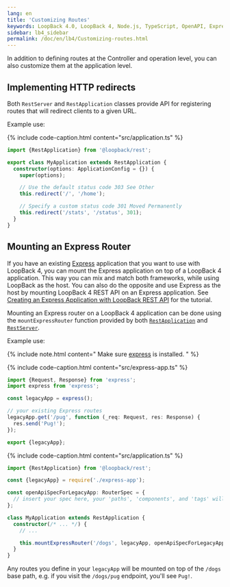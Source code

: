 ```yaml
---
lang: en
title: 'Customizing Routes'
keywords: LoopBack 4.0, LoopBack 4, Node.js, TypeScript, OpenAPI, Express
sidebar: lb4_sidebar
permalink: /doc/en/lb4/Customizing-routes.html
---
```


In addition to defining routes at the Controller and operation level, you can
also customize them at the application level.

## Implementing HTTP redirects

Both `RestServer` and `RestApplication` classes provide API for registering
routes that will redirect clients to a given URL.

Example use:

{% include code-caption.html content="src/application.ts" %}

```ts
import {RestApplication} from '@loopback/rest';

export class MyApplication extends RestApplication {
  constructor(options: ApplicationConfig = {}) {
    super(options);

    // Use the default status code 303 See Other
    this.redirect('/', '/home');

    // Specify a custom status code 301 Moved Permanently
    this.redirect('/stats', '/status', 301);
  }
}
```

## Mounting an Express Router

If you have an existing [Express](https://expressjs.com/) application that you
want to use with LoopBack 4, you can mount the Express application on top of a
LoopBack 4 application. This way you can mix and match both frameworks, while
using LoopBack as the host. You can also do the opposite and use Express as the
host by mounting LoopBack 4 REST API on an Express application. See
[Creating an Express Application with LoopBack REST API](express-with-lb4-rest-tutorial.md)
for the tutorial.

Mounting an Express router on a LoopBack 4 application can be done using the
`mountExpressRouter` function provided by both
[`RestApplication`](https://loopback.io/doc/en/lb4/apidocs.rest.restapplication.html)
and [`RestServer`](https://loopback.io/doc/en/lb4/apidocs.rest.restserver.html).

Example use:

{% include note.html content="
Make sure [express](https://www.npmjs.com/package/express) is installed.
" %}

{% include code-caption.html content="src/express-app.ts" %}

```ts
import {Request, Response} from 'express';
import express from 'express';

const legacyApp = express();

// your existing Express routes
legacyApp.get('/pug', function (_req: Request, res: Response) {
  res.send('Pug!');
});

export {legacyApp};
```

{% include code-caption.html content="src/application.ts" %}

```ts
import {RestApplication} from '@loopback/rest';

const {legacyApp} = require('./express-app');

const openApiSpecForLegacyApp: RouterSpec = {
  // insert your spec here, your 'paths', 'components', and 'tags' will be used
};

class MyApplication extends RestApplication {
  constructor(/* ... */) {
    // ...

    this.mountExpressRouter('/dogs', legacyApp, openApiSpecForLegacyApp);
  }
}
```

Any routes you define in your `legacyApp` will be mounted on top of the `/dogs`
base path, e.g. if you visit the `/dogs/pug` endpoint, you'll see `Pug!`.
